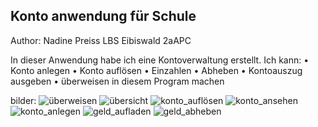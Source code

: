 ## Konto anwendung für Schule
Author: Nadine Preiss
LBS Eibiswald 2aAPC

In dieser Anwendung habe ich eine Kontoverwaltung erstellt.
Ich kann:
•	Konto anlegen
•	Konto auflösen
•	Einzahlen
•	Abheben
•	Kontoauszug ausgeben
•	überweisen
in diesem Program machen

bilder:
![überweisen](https://github.com/user-attachments/assets/da60bd88-5db8-4771-9a8e-b343f1ece56b)
![übersicht](https://github.com/user-attachments/assets/02028b15-3750-4871-8b8e-e3051ebb002b)
![konto_auflösen](https://github.com/user-attachments/assets/7264617c-b1ce-4c77-ac8a-9f4f67f76008)
![konto_ansehen](https://github.com/user-attachments/assets/38184957-285e-442f-bbf6-6bfaa7c43e13)
![konto_anlegen](https://github.com/user-attachments/assets/0be2c99e-8188-4334-8bb6-4fbe28b0bbe7)
![geld_aufladen](https://github.com/user-attachments/assets/9d9badd2-c3c1-4086-a20e-e3743f1d9742)
![geld_abheben](https://github.com/user-attachments/assets/09dd65f7-b239-4074-b671-dd29c11aec37)
